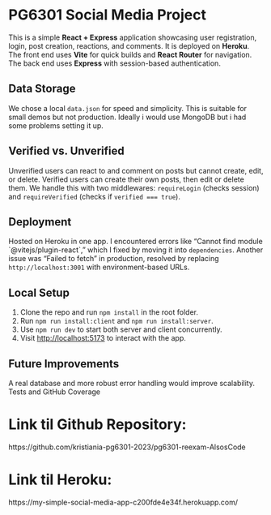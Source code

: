 # PG6301 Social Media Project

This is a simple **React + Express** application showcasing user registration, login, post creation, reactions, and comments. It is deployed on **Heroku**. The front end uses **Vite** for quick builds and **React Router** for navigation. The back end uses **Express** with session-based authentication.

## Data Storage
We chose a local `data.json` for speed and simplicity. This is suitable for small demos but not production. Ideally i would use MongoDB but i had some problems setting it up.

## Verified vs. Unverified
Unverified users can react to and comment on posts but cannot create, edit, or delete. Verified users can create their own posts, then edit or delete them. We handle this with two middlewares: `requireLogin` (checks session) and `requireVerified` (checks if `verified === true`).

## Deployment
Hosted on Heroku in one app. I encountered errors like “Cannot find module \`@vitejs/plugin-react\`,” which I fixed by moving it into `dependencies`. Another issue was “Failed to fetch” in production, resolved by replacing `http://localhost:3001` with environment-based URLs.

## Local Setup
1. Clone the repo and run `npm install` in the root folder.  
2. Run `npm run install:client` and `npm run install:server`.  
3. Use `npm run dev` to start both server and client concurrently.  
4. Visit [http://localhost:5173](http://localhost:5173) to interact with the app.

## Future Improvements
A real database and more robust error handling would improve scalability.
Tests and GitHub Coverage


<h1>Link til Github Repository:</h1>
https://github.com/kristiania-pg6301-2023/pg6301-reexam-AlsosCode

<h1>Link til Heroku:</h1>
https://my-simple-social-media-app-c200fde4e34f.herokuapp.com/